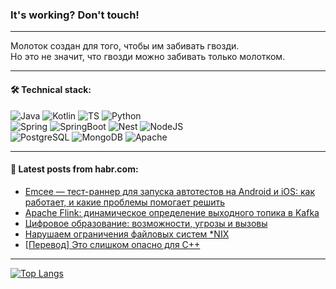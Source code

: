 ### It's working? Don't touch!

---
Молоток создан для того, чтобы им забивать гвозди. <br>
Но это не значит, что гвозди можно забивать только молотком.

---

#### 🛠️ Technical stack:

![Java](https://img.shields.io/badge/Java-informational?logo=Oracle&style=flat&logoColor=white&color=FF4500)
![Kotlin](https://img.shields.io/badge/Kotlin-informational?logo=Kotlin&style=flat&logoColor=white&color=774D97)
![TS](https://img.shields.io/badge/TypeScript-informational?logo=typeScript&style=flat&logoColor=black&color=017acc)
![Python](https://img.shields.io/badge/Python-informational?logo=Python&style=flat&logoColor=black&color=ffdd54) <br>
![Spring](https://img.shields.io/badge/Spring-informational?logo=Spring&style=flat&logoColor=white&color=6DB33F) 
![SpringBoot](https://img.shields.io/badge/SpringBoot-informational?logo=SpringBoot&style=flat&logoColor=white&color=6DB33F)
![Nest](https://img.shields.io/badge/NestJS-informational?logo=NestJS&style=flat&logoColor=white&color=E0234E) 
![NodeJS](https://img.shields.io/badge/NodeJS-informational?logo=node.js&style=flat&logoColor=white&color=70A760)<br>
![PostgreSQL](https://img.shields.io/badge/PostgreSQL-informational?logo=PostgreSQL&style=flat&logoColor=white&color=DAA520)
![MongoDB](https://img.shields.io/badge/MongoDB-informational?logo=MongoDB&style=flat&logoColor=white&color=870000)
![Apache](https://img.shields.io/badge/Apache-informational?logo=apache&style=flat&logoColor=white&color=f74e28)

___  

#### 💬 Latest posts from habr.com:

<!-- BLOG-POST-LIST:START -->
- [Emcee — тест-раннер для запуска автотестов на Android и iOS: как работает, и какие проблемы помогает решить](https://habr.com/ru/companies/avito/articles/798433/?utm_source=habrahabr&utm_medium=rss&utm_campaign=798433)
- [Apache Flink: динамическое определение выходного топика в Kafka](https://habr.com/ru/companies/ru_mts/articles/798667/?utm_source=habrahabr&utm_medium=rss&utm_campaign=798667)
- [Цифровое образование: возможности, угрозы и вызовы](https://habr.com/ru/articles/798061/?utm_source=habrahabr&utm_medium=rss&utm_campaign=798061)
- [Нарушаем ограничения файловых систем *NIX](https://habr.com/ru/companies/selectel/articles/798329/?utm_source=habrahabr&utm_medium=rss&utm_campaign=798329)
- [[Перевод] Это слишком опасно для C++](https://habr.com/ru/articles/793868/?utm_source=habrahabr&utm_medium=rss&utm_campaign=793868)
<!-- BLOG-POST-LIST:END -->

---
[![Top Langs](https://github-readme-stats-git-master-advtsetting-gmailcom.vercel.app/api/top-langs/?username=zloylis&langs_count=10&hide_title=false&title_color=e6edf3&size_weight=0.5&count_weight=0.5&layout=compact&hide_border=true&theme=dracula)](https://github.com/zloylis)
<!--![GitHub stats](https://github-readme-stats-git-master-advtsetting-gmailcom.vercel.app/api?username=zloylis&show_icons=true&hide_border=true&theme=dracula&hide_title=true&include_all_commits=true&count_private=true&hide=contribs&hide_rank=true)-->

